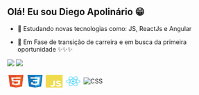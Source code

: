   ## Olá! Eu sou Diego Apolinário 😁
  - 🌱 Estudando novas tecnologias como: JS, ReactJs e Angular

  - 🤞 Em Fase de transição de carreira e em busca da primeira oportunidade ✨✨✨
 
  <div>
    <a href = "mailto:dieego.apolinario@gmail.com"><img src="https://img.shields.io/badge/-Gmail-%23333?style=for-the-badge&logo=gmail&logoColor=white" target="_blank"></a>
    <a href="https://www.linkedin.com/in/diego-apolinario" target="_blank"><img src="https://img.shields.io/badge/-LinkedIn-%230077B5?style=for-the-badge&logo=linkedin&logoColor=white" target="_blank"></a>
  </div>
  
  <br>
  <div style="display: inline_block">
    <img align="center" alt="HTML" height="30" width="40" src="https://raw.githubusercontent.com/devicons/devicon/master/icons/html5/html5-original.svg">
    <img align="center" alt="CSS" height="30" width="40" src="https://raw.githubusercontent.com/devicons/devicon/master/icons/css3/css3-original.svg">
    <img align="center" alt="Js" height="30" width="40" src="https://raw.githubusercontent.com/devicons/devicon/master/icons/javascript/javascript-plain.svg">
    <img align="center" alt="CSS" height="30" width="40" src="https://raw.githubusercontent.com/github/explore/80688e429a7d4ef2fca1e82350fe8e3517d3494d/topics/react/react.png">
    <img align="center" alt="CSS" height="30" width="40" src="https://camo.githubusercontent.com/b72a9d6c4ac17efb6e325c63add8856fb341a73240792b2488d1552a5c21b1b1/68747470733a2f2f7777772e657863656c73696f72746563686e6f6c6f676965732e636f6d2f696d672f61626f75742f6e6f64652d6a732e706e67">
   
  </div>
